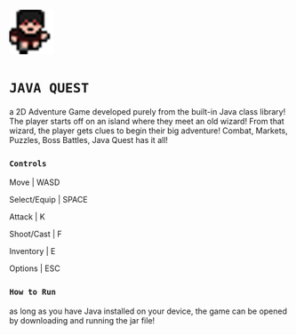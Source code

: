 ![icon](https://github.com/chen-dominic/Java-Quest/blob/main/res/player/boy_down_1-bicubic.png)
# ```JAVA QUEST```
 a 2D Adventure Game developed purely from the built-in Java class library! The player starts off on an island where they meet an old wizard! 
 From that wizard, the player gets clues to begin their big adventure! Combat, Markets, Puzzles, Boss Battles, Java Quest has it all!

 ### ```Controls``` ###
 <p>
  Move         | WASD
  
  Select/Equip | SPACE
  
  Attack       | K
  
  Shoot/Cast   | F
  
  Inventory    | E
  
  Options      | ESC
 </p>
 
 ### ```How to Run``` ###
 as long as you have Java installed on your device, the game can be opened by downloading and running the jar file!

